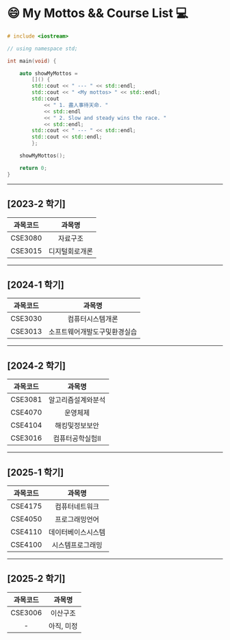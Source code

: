 # 😄 My Mottos && Course List 💻


```cpp
# include <iostream>

// using namespace std;

int main(void) {

	auto showMyMottos =
		[]() {
		std::cout << " --- " << std::endl;
		std::cout << " <My mottos> " << std::endl;
		std::cout
			<< " 1. 盡人事待天命. "
			<< std::endl
			<< " 2. Slow and steady wins the race. "
			<< std::endl;
		std::cout << " --- " << std::endl;
		std::cout << std::endl;
		};

	showMyMottos();

	return 0;
}
```




---

## [2023-2 학기]

| 과목코드 | 과목명         |
|:--------:|:--------------:|
| CSE3080  | 자료구조       |
| CSE3015  | 디지털회로개론 |

---

## [2024-1 학기]

| 과목코드 | 과목명                         |
|:--------:|:------------------------------:|
| CSE3030  | 컴퓨터시스템개론               |
| CSE3013  | 소프트웨어개발도구및환경실습   |

---

## [2024-2 학기]

| 과목코드 | 과목명               |
|:--------:|:--------------------:|
| CSE3081  | 알고리즘설계와분석   |
| CSE4070  | 운영체제             |
| CSE4104  | 해킹및정보보안       |
| CSE3016  | 컴퓨터공학실험II     |

---

## [2025-1 학기]

| 과목코드 | 과목명             |
|:--------:|:------------------:|
| CSE4175  | 컴퓨터네트워크     |
| CSE4050  | 프로그래밍언어     |
| CSE4110  | 데이터베이스시스템  |
| CSE4100  | 시스템프로그래밍    |

---

## [2025-2 학기]

| 과목코드 | 과목명   |
|:--------:|:--------:|
| CSE3006  | 이산구조 |
|    -     | 아직, 미정|

